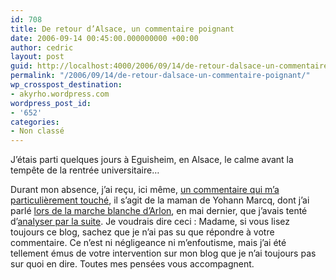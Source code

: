 ```yaml
---
id: 708
title: De retour d’Alsace, un commentaire poignant
date: 2006-09-14 00:45:00.000000000 +00:00
author: cedric
layout: post
guid: http://localhost:4000/2006/09/14/de-retour-dalsace-un-commentaire-poignant.html
permalink: "/2006/09/14/de-retour-dalsace-un-commentaire-poignant/"
wp_crosspost_destination:
- akyrho.wordpress.com
wordpress_post_id:
- '652'
categories:
- Non classé
---
```

J’étais parti quelques jours à Eguisheim, en Alsace, le calme avant la tempête de la rentrée universitaire…

Durant mon absence, j’ai reçu, ici même, [un commentaire qui m’a particulièrement touché](/blog/2006/05/15/70-apres-coup#c156), il s’agit de la maman de Yohann Marcq, dont j’ai parlé [lors de la marche blanche d’Arlon](http://www.parenthese.be/blog/2006/05/14/69-marche-blanche-a-arlon), en mai dernier, que j’avais tenté d’[analyser par la suite](http://www.parenthese.be/blog/2006/05/15/70-apres-coup). Je voudrais dire ceci : Madame, si vous lisez toujours ce blog, sachez que je n’ai pas su que répondre à votre commentaire. Ce n’est ni négligeance ni m’enfoutisme, mais j’ai été tellement émus de votre intervention sur mon blog que je n’ai toujours pas sur quoi en dire. Toutes mes pensées vous accompagnent.